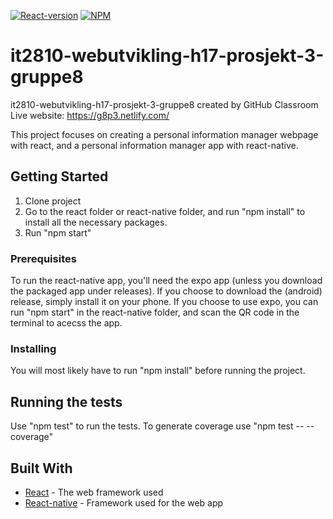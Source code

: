 [![React-version](https://img.shields.io/badge/React--Version-%5E16.0.0-blue.svg)](https://reactjs.org/)
[![NPM](https://img.shields.io/badge/NPM-%5E5.3.0-brightgreen.svg)](https://www.npmjs.com/)
# it2810-webutvikling-h17-prosjekt-3-gruppe8
it2810-webutvikling-h17-prosjekt-3-gruppe8 created by GitHub Classroom
Live website: https://g8p3.netlify.com/

This project focuses on creating a personal information manager webpage with react, and a personal information manager app with react-native. 

## Getting Started

1. Clone project
2. Go to the react folder or react-native folder, and run "npm install" to install all the necessary packages.
3. Run "npm start"

### Prerequisites

To run the react-native app, you'll need the expo app (unless you download the packaged app under releases).
If you choose to download the (android) release, simply install it on your phone. 
If you choose to use expo, you can run "npm start" in the react-native folder, and scan the QR code in the terminal to acecss the app. 


### Installing

You will most likely have to run "npm install" before running the project. 

## Running the tests

Use "npm test" to run the tests. To generate coverage use "npm test -- --coverage"


## Built With

* [React](https://reactjs.org/) - The web framework used
* [React-native](https://facebook.github.io/react-native/) - Framework used for the web app
